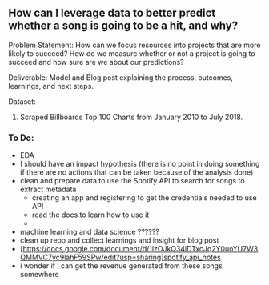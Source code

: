 ## How can I leverage data to better predict whether a song is going to be a hit, and why?

Problem Statement: How can we focus resources into projects that are more likely to succeed? How do we measure whether or not a project is going to succeed and how sure are we about our predictions?

Deliverable: Model and Blog post explaining the process, outcomes, learnings, and next steps.

Dataset:
1. Scraped Billboards Top 100 Charts from January 2010 to July 2018.

### To Do:
- EDA
- I should have an impact hypothesis (there is no point in doing something if there are no actions that can be taken because of the analysis done)
- clean and prepare data to use the Spotify API to search for songs to extract metadata
    - creating an app and registering to get the credentials needed to use API
    - read the docs to learn how to use it
    - 
- machine learning and data science ?????? 
- clean up repo and collect learnings and insight for blog post
- [https://docs.google.com/document/d/1lzOJkQ34iDTxcJq2Y0uoYU7W3QMMVC7yc9lahF59SPw/edit?usp=sharing]spotify_api_notes
- i wonder if i can get the revenue generated from these songs somewhere